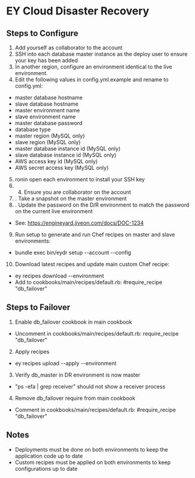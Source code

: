 EY Cloud Disaster Recovery
==========================

Steps to Configure
------------------
1. Add yourself as collaborator to the account
2. SSH into each database master instance as the deploy user to ensure your key has been added
3. In another region, configure an environment identical to the live environment.
4. Edit the following values in config.yml.example and rename to config.yml:
  * master database hostname 
  * slave database hostname
  * master environment name
  * slave environment name
  * master database password
  * database type
  * master region (MySQL only)
  * slave region (MySQL only)
  * master database instance id (MySQL only)
  * slave database instance id (MySQL only)
  * AWS access key id (MySQL only)
  * AWS secret access key  (MySQL only)
5. ronin open each environment to install your SSH key
6. 4. Ensure you are collaborator on the account
7. . Take a snapshot on the master environment
8. . Update the password on the D/R environment to match the password on the current live environment 
  * See:  https://engineyard.jiveon.com/docs/DOC-1234
9. Run setup to generate and run Chef recipes on master and slave environments:
  * bundle exec bin/eydr setup --account <account name> --config <config file location>
10. Download latest recipes and update main custom Chef recipe:
  * ey recipes download --environment <master environment name>
  * Add to cookbooks/main/recipes/default.rb: #require_recipe "db_failover"

Steps to Failover
-----------------
1. Enable db_failover cookbook in main cookbook
  * Uncomment in cookbooks/main/recipes/default.rb:  require_recipe "db_failover"
2. Apply recipes
  * ey recipes upload --apply --environment <slave environment name>
3. Verify db_master in DR environment is now master
  * "ps -efa | grep receiver" should not show a receiver process
4. Remove db_failover require from main cookbook
  * Comment in cookbooks/main/recipes/default.rb: #require_recipe "db_failover"
  
Notes
-----
* Deployments must be done on both environments to keep the application code up to date
* Custom recipes must be applied on both environments to keep configurations up to date

